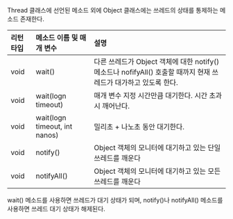 Thread 클래스에 선언된 메소드 외에 Object 클래스에는 쓰레드의 상태를 통제하는 메소드 존재한다.

|리턴 타입| 메소드 이름 및 매개 변수                | 설명                                                                           |
|:--|:------------------------------|:-----------------------------------------------------------------------------|
|void| wait()                        | 다른 쓰레드가 Object 객체에 대한 notify() 메소드나 nofifyAll() 호출할 때까지 현재 쓰레드가 대가하고 있도록 한다. |
|void| wait(logn timeout)            | 매개 변수 지정 시간만큼 대기한다. 시간 초과시 깨어난다.                                             |                                             |
|void| wait(logn timeout, int nanos) | 밀리초 + 나노초 동안 대기한다.                                                           |
|void| notify()                      | Object 객체의 모니터에 대기하고 있는 단일 쓰레드를 깨운다                                          |
|void| notifyAll()                   | Object 객체의 모니터에 대기하고 있는 모든 쓰레드를 깨운다                                          |

wait() 메소드를 사용하면 쓰레드가 대기 상태가 되며, notify()나 notifyAll() 메소드를 사용하면 쓰레드 대기 상태가 해제된다.
